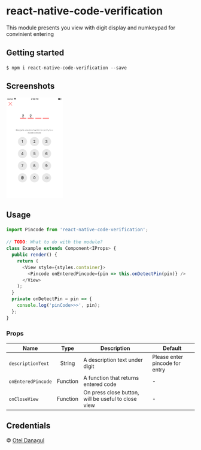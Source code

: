
# react-native-code-verification
This module presents you view with digit display and numkeypad for convinient entering

## Getting started

`$ npm i react-native-code-verification --save`


## Screenshots
<img src="/screenshots/second.png?raw=true" width="30%"> 

## Usage
```javascript
import Pincode from 'react-native-code-verification';

// TODO: What to do with the module?
class Example extends Component<IProps> {
  public render() {
    return (
      <View style={styles.container}>
        <Pincode onEnteredPincode={pin => this.onDetectPin(pin)} />
      </View>
    );
  }
  private onDetectPin = pin => {
    console.log('pinCode>>>', pin);
  };
}
```

### Props
| Name | Type | Description | Default |
| ---- | :---: | --- | --- |
| ```descriptionText``` | String  | A description text under digit | Please enter pincode for entry
| ```onEnteredPincode``` | Function  | A function that returns entered code | -
| ```onCloseView``` | Function  | On press close button, will be useful to close view | -

## Credentials
© [Otel Danagul](https://github.com/danchokobo)

